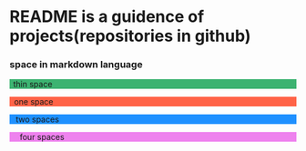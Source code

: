 # README is a guidence of projects(repositories in github)

### space in markdown language
<p style = "background-color:MediumSeaGreen;"> &thinsp; thin space</p>
<p style = "background-color:Tomato;"> &nbsp; one space</p>
<p style = "background-color:DodgerBlue;"> &ensp; two spaces </p>
<p style = "background-color: Violet;"> &emsp; four spaces </p>
